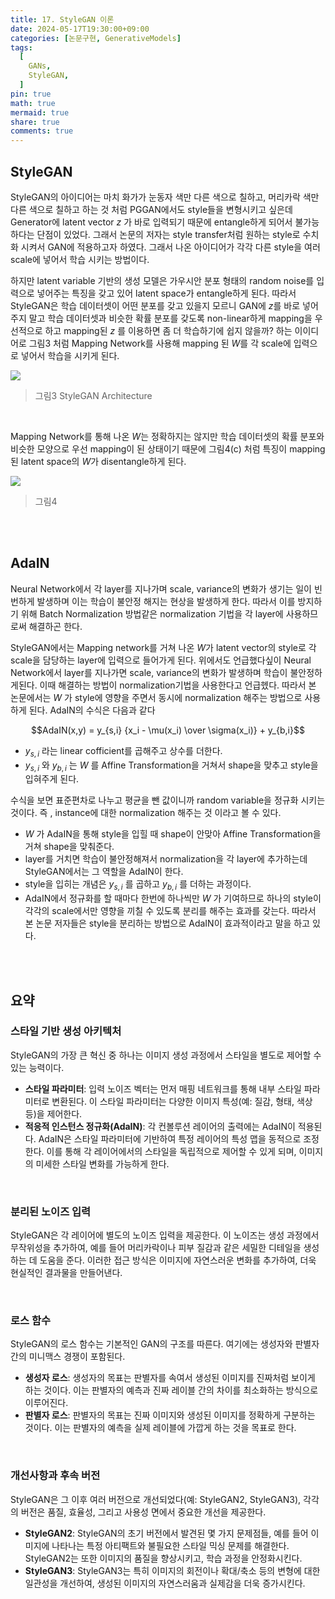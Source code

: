 ```yaml
--- 
title: 17. StyleGAN 이론
date: 2024-05-17T19:30:00+09:00
categories: [논문구현, GenerativeModels]
tags:
  [
    GANs,
    StyleGAN,
  ]
pin: true
math: true
mermaid: true
share: true 
comments: true
---
```



## StyleGAN 

StyleGAN의 아이디어는 마치 화가가 눈동자 색만 다른 색으로 칠하고, 머리카락 색만 다른 색으로 칠하고 하는 것 처럼 PGGAN에서도 style들을 변형시키고 싶은데 Generator에 latent vector $z$ 가 바로 입력되기 때문에 entangle하게 되어서 불가능하다는 단점이 있었다. 그래서 논문의 저자는 style transfer처럼 원하는 style로 수치화 시켜서 GAN에 적용하고자 하였다. 그래서 나온 아이디어가 각각 다른 style을 여러 scale에 넣어서 학습 시키는 방법이다. 

하지만 latent variable 기반의 생성 모델은 가우시안 분포 형태의 random noise를 입력으로 넣어주는 특징을 갖고 있어 latent space가 entangle하게 된다. 따라서 StyleGAN은 학습 데이터셋이 어떤 분포를 갖고 있을지 모르니 GAN에 $z$를 바로 넣어주지 말고 학습 데이터셋과 비슷한 확률 분포를 갖도록 non-linear하게 mapping을 우선적으로 하고 mapping된 $z$ 를 이용하면 좀 더 학습하기에 쉽지 않을까? 하는 이이디어로 그림3 처럼 Mapping Network를 사용해 mapping 된 $W$를 각 scale에 입력으로 넣어서 학습을 시키게 된다.

![](https://tera.dscloud.me:8080/Images/논문/논문_StyleGAN/styleGAN2.png)
> 그림3 StyleGAN Architecture

<br/>

Mapping Network를 통해 나온 $W$는 정확하지는 않지만 학습 데이터셋의 확률 분포와 비슷한 모양으로 우선 mapping이 된 상태이기 때문에 그림4(c) 처럼 특징이 mapping된 latent space의 $W$가 disentangle하게 된다.

![](https://tera.dscloud.me:8080/Images/논문/논문_StyleGAN/styleGAN3.png)
> 그림4

<br/>
<br/>

## AdaIN 

Neural Network에서 각 layer를 지나가며 scale, variance의 변화가 생기는 일이 빈번하게 발생하며 이는 학습이 불안정 해지는 현상을 발생하게 한다. 따라서 이를 방지하기 위해 Batch Normalization 방법같은 normalization 기법을 각 layer에 사용하므로써 해결하곤 한다. 

StyleGAN에서는 Mapping network를 거쳐 나온 $W$가 latent vector의 style로 각 scale을 담당하는 layer에 입력으로 들어가게 된다. 위에서도 언급했다싶이 Neural Network에서 layer를 지나가면 scale, variance의 변화가 발생하며 학습이 불안정하게된다. 이때 해결하는 방법이 normalization기법을 사용한다고 언급헸다. 따라서 본 논문에서는 $W$ 가 style에 영향을 주면서 동시에 normalization 해주는 방법으로 사용하게 된다. AdaIN의 수식은 다음과 같다 

$$AdaIN(x,y) = y_{s,i} {x_i - \mu(x_i) \over \sigma(x_i)} + y_{b,i}$$

- $y_{s,i}$ 라는 linear cofficient를 곱해주고 상수를 더한다.
- $y_{s,i}$ 와 $y_{b,i}$ 는 $W$ 를 Affine Transformation을 거쳐서 shape을 맞추고 style을 입혀주게 된다.

수식을 보면 표준편차로 나누고 평균을 뺀 값이니까 random variable을 정규화 시키는 것이다.
즉 , instance에 대한 normalization 해주는 것 이라고 볼 수 있다. 

- $W$ 가 AdaIN을  통해 style을 입힐 때 shape이 안맞아 Affine Transformation을 거쳐 shape을 맞춰준다. 
- layer를 거치면 학습이 불안정해져서 normalization을 각 layer에 추가하는데 StyleGAN에서는 그 역할을 AdaIN이 한다. 
- style을 입히는 개념은 $y_{s,i}$ 를 곱하고 $y_{b,i}$ 를 더하는 과정이다. 
- AdaIN에서 정규화를 할 때마다 한번에 하나씩만 $W$ 가 기여하므로 하나의 style이 각각의 scale에서만 영향을 끼칠 수 있도록 분리를 해주는 효과를 갖는다. 따라서 본 논문 저자들은 style을 분리하는 방법으로 AdaIN이 효과적이라고 말을 하고 있다.

<br/>
<br/>

## 요약 

### 스타일 기반 생성 아키텍처

StyleGAN의 가장 큰 혁신 중 하나는 이미지 생성 과정에서 스타일을 별도로 제어할 수 있는 능력이다.

- **스타일 파라미터**: 입력 노이즈 벡터는 먼저 매핑 네트워크를 통해 내부 스타일 파라미터로 변환된다. 이 스타일 파라미터는 다양한 이미지 특성(예: 질감, 형태, 색상 등)을 제어한다.
- **적응적 인스턴스 정규화(AdaIN)**: 각 컨볼루션 레이어의 출력에는 AdaIN이 적용된다. AdaIN은 스타일 파라미터에 기반하여 특정 레이어의 특성 맵을 동적으로 조정한다. 이를 통해 각 레이어에서의 스타일을 독립적으로 제어할 수 있게 되며, 이미지의 미세한 스타일 변화를 가능하게 한다.

<br/>

### 분리된 노이즈 입력

StyleGAN은 각 레이어에 별도의 노이즈 입력을 제공한다. 이 노이즈는 생성 과정에서 무작위성을 추가하여, 예를 들어 머리카락이나 피부 질감과 같은 세밀한 디테일을 생성하는 데 도움을 준다. 이러한 접근 방식은 이미지에 자연스러운 변화를 추가하여, 더욱 현실적인 결과물을 만들어낸다.

<br/>

### 로스 함수

StyleGAN의 로스 함수는 기본적인 GAN의 구조를 따른다. 여기에는 생성자와 판별자 간의 미니맥스 경쟁이 포함된다. 

- **생성자 로스**: 생성자의 목표는 판별자를 속여서 생성된 이미지를 진짜처럼 보이게 하는 것이다. 이는 판별자의 예측과 진짜 레이블 간의 차이를 최소화하는 방식으로 이루어진다.
- **판별자 로스**: 판별자의 목표는 진짜 이미지와 생성된 이미지를 정확하게 구분하는 것이다. 이는 판별자의 예측을 실제 레이블에 가깝게 하는 것을 목표로 한다.

<br/>

### 개선사항과 후속 버전

StyleGAN은 그 이후 여러 버전으로 개선되었다(예: StyleGAN2, StyleGAN3), 각각의 버전은 품질, 효율성, 그리고 사용성 면에서 중요한 개선을 제공한다.

- **StyleGAN2**: StyleGAN의 초기 버전에서 발견된 몇 가지 문제점들, 예를 들어 이미지에 나타나는 특정 아티팩트와 불필요한 스타일 믹싱 문제를 해결한다. StyleGAN2는 또한 이미지의 품질을 향상시키고, 학습 과정을 안정화시킨다.
- **StyleGAN3**: StyleGAN3는 특히 이미지의 회전이나 확대/축소 등의 변형에 대한 일관성을 개선하여, 생성된 이미지의 자연스러움과 실제감을 더욱 증가시킨다.